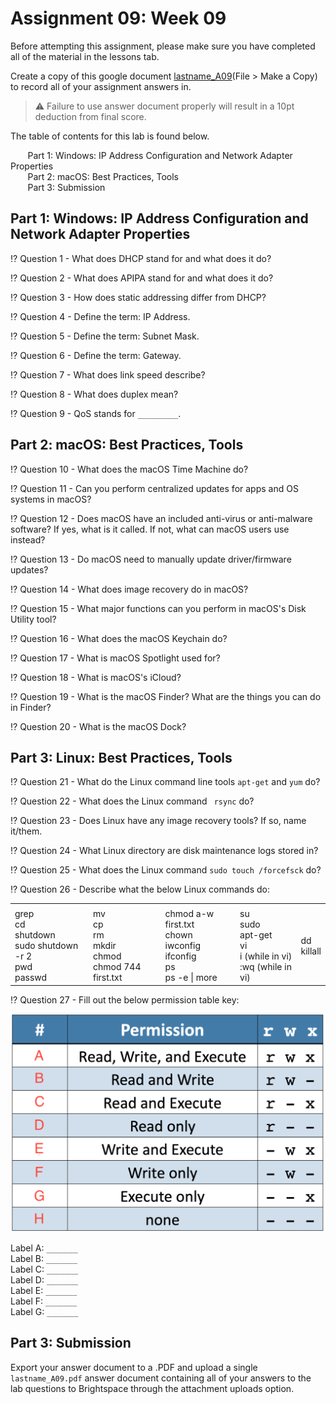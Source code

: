 # Assignment 09: Week 09

Before attempting this assignment, please make sure you have completed all of the material in the lessons tab.

Create a copy of this google document [lastname_A09](https://docs.google.com/document/d/1qNfxKzP33FN1I0kRJwBluY3Nvf8lTCdwFtKuNq3XYfQ/edit?usp=sharing)(File > Make a Copy) to record all of your assignment answers in.

> :warning: Failure to use answer document properly will result in a 10pt deduction from final score.

The table of contents for this lab is found below.

&nbsp;&nbsp;&nbsp;&nbsp;&nbsp;&nbsp; Part 1: Windows: IP Address Configuration and Network Adapter Properties <br>
&nbsp;&nbsp;&nbsp;&nbsp;&nbsp;&nbsp; Part 2: macOS: Best Practices, Tools <br>
&nbsp;&nbsp;&nbsp;&nbsp;&nbsp;&nbsp; Part 3: Submission <br>

## Part 1: Windows: IP Address Configuration and Network Adapter Properties

:interrobang: Question 1 - What does DHCP stand for and what does it do? <br>

:interrobang: Question 2 - What does APIPA stand for and what does it do? <br>

:interrobang: Question 3 - How does static addressing differ from DHCP? <br>

:interrobang: Question 4 - Define the term: IP Address. <br>

:interrobang: Question 5 - Define the term: Subnet Mask.<br>

:interrobang: Question 6 - Define the term: Gateway.<br>

:interrobang: Question 7 - What does link speed describe? <br>

:interrobang: Question 8 - What does duplex mean? <br>

:interrobang: Question 9 - QoS stands for `_________`. <br>

## Part 2: macOS: Best Practices, Tools

:interrobang: Question 10 - What does the macOS Time Machine do? <br>

:interrobang: Question 11 - Can you perform centralized updates for apps and OS systems in macOS? <br>

:interrobang: Question 12 - Does macOS have an included anti-virus or anti-malware software? If yes, what is it called. If not, what can macOS users use instead? <br>

:interrobang: Question 13 - Do macOS need to manually update driver/firmware updates? <br>

:interrobang: Question 14 - What does image recovery do in macOS? <br>

:interrobang: Question 15 - What major functions can you perform in macOS's Disk Utility tool? <br>

:interrobang: Question 16 - What does the macOS Keychain do? <br>

:interrobang: Question 17 - What is macOS Spotlight used for? <br>

:interrobang: Question 18 - What is macOS's iCloud? <br>

:interrobang: Question 19 - What is the macOS Finder? What are the things you can do in Finder? <br>

:interrobang: Question 20 - What is the macOS Dock? <br>

## Part 3: Linux: Best Practices, Tools

:interrobang: Question 21 - What do the Linux command line tools `apt-get` and `yum` do? <br>

:interrobang: Question 22 - What does the Linux command ` rsync` do? <br>

:interrobang: Question 23 - Does Linux have any image recovery tools? If so, name it/them.<br>

:interrobang: Question 24 - What Linux directory are disk maintenance logs stored in?  <br>

:interrobang: Question 25 - What does the Linux command `sudo touch /forcefsck` do? <br>

:interrobang: Question 26 - Describe what the below Linux commands do: <br>

<table border="0">
 <tr>
    <td><b style="font-size:30px"></b></td>
    <td><b style="font-size:30px"></b></td>
    <td><b style="font-size:30px"></b></td>
    <td><b style="font-size:30px"></b></td>
    <td><b style="font-size:30px"></b></td>

 </tr>
 <tr>
    <td> grep <br> cd <br> shutdown <br> sudo shutdown -r 2 <br> pwd <br> passwd </td>
    <td> mv <br> cp <br> rm <br> mkdir <br> chmod <br> chmod 744 first.txt </td>
    <td> chmod a-w first.txt <br> chown <br> iwconfig <br> ifconfig <br> ps <br> ps -e | more </td>
    <td> su <br> sudo <br> apt-get <br> vi <br> i (while in vi) <br> :wq (while in vi)</td>
    <td> dd <br> killall </td>

 </tr>
</table>

:interrobang: Question 27 - Fill out the below permission table key: <br>

<img src="images/fig1.png">

Label A: `_______`  <br>
Label B: `_______`  <br>
Label C: `_______`  <br>
Label D: `_______`  <br>
Label E: `_______`  <br>
Label F: `_______`  <br>
Label G: `_______`  <br>






## Part 3: Submission

Export your answer document to a .PDF and upload a single `lastname_A09.pdf` answer document containing all of your answers to the lab questions to Brightspace through the attachment uploads option.
